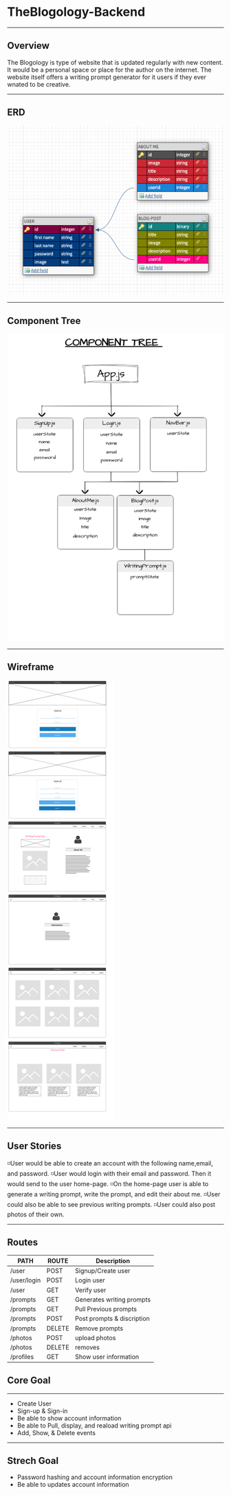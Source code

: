 # TheBlogology-Backend

---
## Overview
The Blogology is type of website that is updated regularly with new content. It would be a personal space or place for the author on the internet. The website itself offers a writing prompt generator for it users if they ever wnated to be creative. 

---
## ERD
![ERD](./images/erd.png)

---
## Component Tree
![Component Tree](./images/comp-tree.png)

---
## Wireframe
![Wireframe](./images/wireframe.png)

---
## User Stories 
:white_medium_small_square:User would be able to create an account with the following name,email, and password.
:white_medium_small_square:User would login with their email and password. Then it would send to the user home-page.
:white_medium_small_square:On the home-page user is able to generate a writing prompt, write the prompt, and edit their about me. 
:white_medium_small_square:User could also be able to see previous writing prompts. 
:white_medium_small_square:User could also post photos of their own. 

---
## Routes
| PATH | ROUTE | Description |
| --- | --- | --- |
| /user | POST | Signup/Create user |
| /user/login | POST | Login user |
| /user | GET | Verify user |
| /prompts | GET | Generates writing prompts|
| /prompts | GET | Pull Previous prompts|
| /prompts | POST| Post prompts & discription |
| /prompts | DELETE | Remove prompts|
| /photos | POST | upload photos|
| /photos | DELETE| removes|
| /profiles | GET | Show user information|
## Core Goal

---

* Create User
* Sign-up & Sign-in
* Be able to show account information
* Be able to Pull, display, and reaload writing prompt api
* Add, Show, & Delete events

---

## Strech Goal
* Password hashing and account information encryption
* Be able to updates account information
